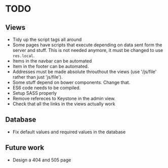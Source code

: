# TODO

## Views
- Tidy up the script tags all around
- Some pages have scripts that execute depending on data sent form the server
  and stuff. This is not needed anymore, it must be changed to use `res.local`.
- Items in the navbar can be automated
- Item in the footer can be automated.
- Addresses must be made absolute throuthout the views (use '/js/file' rather than just 'js/file').
- Some stuff depend on bower components. Change that.
- ES6 code needs to be compiled.
- Setup SASS properly
- Remove refereces to Keystone in the admin view.
- Check that all the links in the views actually work

## Database
- Fix default values and required values in the database


## Future work
- Design a 404 and 505 page
